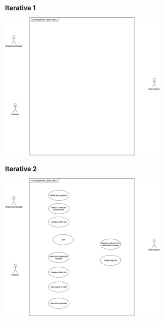 ## Iterative 1
![Use Case Diagram](USE%20CASE%20DIAGRAM.png)

## Iterative 2
![Use Case Diagram 2](USE%20CASE%20DIAGRAM2.png)
